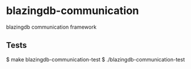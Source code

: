 # blazingdb-communication
blazingdb communication framework

## Tests
$ make blazingdb-communication-test
$ ./blazingdb-communication-test
